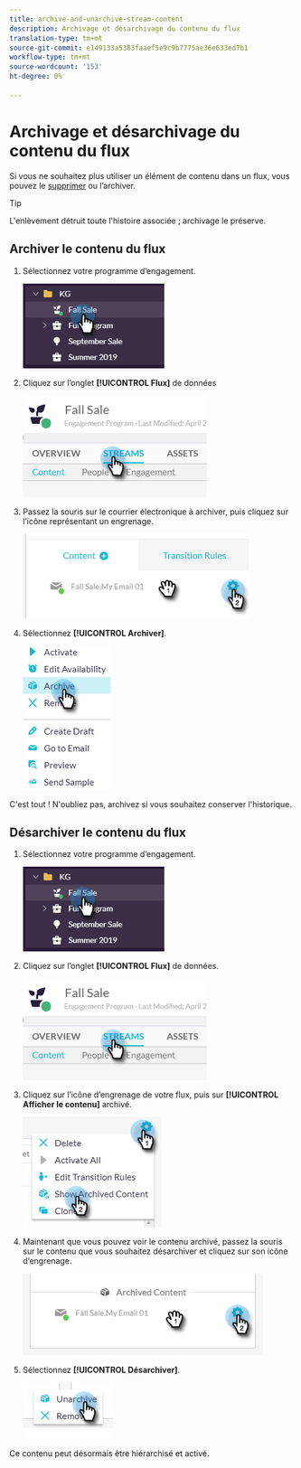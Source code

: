 ```yaml
---
title: archive-and-unarchive-stream-content
description: Archivage et désarchivage du contenu du flux
translation-type: tm+mt
source-git-commit: e149133a5383faaef5e9c9b7775ae36e633ed7b1
workflow-type: tm+mt
source-wordcount: '153'
ht-degree: 0%

---
```



# Archivage et désarchivage du contenu du flux

Si vous ne souhaitez plus utiliser un élément de contenu dans un flux, vous pouvez le [supprimer](/help/sky/remove-stream-content.md) ou l’archiver.

>[!TIP]
>
>L&#39;enlèvement détruit toute l&#39;histoire associée ; archivage
>le préserve.

## Archiver le contenu du flux

1. Sélectionnez votre programme d’engagement.

   ![Image un](/help/sky/assets/engagement-programs/archive-and-unarchive-stream-content/archive-and-unarchive-stream-content-1.png)

1. Cliquez sur l’onglet **[!UICONTROL Flux]** de données

   ![Image 2](/help/sky/assets/engagement-programs/archive-and-unarchive-stream-content/archive-and-unarchive-stream-content-2.png)

1. Passez la souris sur le courrier électronique à archiver, puis cliquez sur l’icône représentant un engrenage.

   ![Image trois](/help/sky/assets/engagement-programs/archive-and-unarchive-stream-content/archive-and-unarchive-stream-content-3.png)

1. Sélectionnez **[!UICONTROL Archiver]**.

   ![Image 4](/help/sky/assets/engagement-programs/archive-and-unarchive-stream-content/archive-and-unarchive-stream-content-4.png)

C&#39;est tout ! N&#39;oubliez pas, archivez si vous souhaitez conserver l&#39;historique.

## Désarchiver le contenu du flux

1. Sélectionnez votre programme d’engagement.

   ![Image 5](/help/sky/assets/engagement-programs/archive-and-unarchive-stream-content/archive-and-unarchive-stream-content-5.png)

1. Cliquez sur l’onglet **[!UICONTROL Flux]** de données.

   ![Image six](/help/sky/assets/engagement-programs/archive-and-unarchive-stream-content/archive-and-unarchive-stream-content-6.png)

1. Cliquez sur l’icône d’engrenage de votre flux, puis sur **[!UICONTROL Afficher le contenu]** archivé.

   ![Image sept](/help/sky/assets/engagement-programs/archive-and-unarchive-stream-content/archive-and-unarchive-stream-content-7.png)

1. Maintenant que vous pouvez voir le contenu archivé, passez la souris sur le contenu que vous souhaitez désarchiver et cliquez sur son icône d’engrenage.

   ![Image huit](/help/sky/assets/engagement-programs/archive-and-unarchive-stream-content/archive-and-unarchive-stream-content-8.png)

1. Sélectionnez **[!UICONTROL Désarchiver]**.

   ![Image neuf](/help/sky/assets/engagement-programs/archive-and-unarchive-stream-content/archive-and-unarchive-stream-content-9.png)

Ce contenu peut désormais être hiérarchisé et activé.
